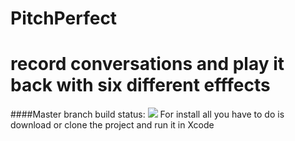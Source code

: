 # PitchPerfect
# record conversations and play it back with six different efffects
####Master branch build status: 
![](https://travis-ci.org/[oghuz]/MovingHelper.svg?branch=master)
For install all you have to do is download or clone the project and run it in Xcode
